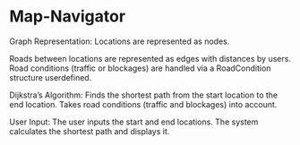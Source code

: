 # Map-Navigator

Graph Representation:
Locations are represented as nodes. 

Roads between locations are represented as edges with distances by users.
Road conditions (traffic or blockages) are handled via a RoadCondition structure userdefined.

Dijkstra’s Algorithm:
Finds the shortest path from the start location to the end location.
Takes road conditions (traffic and blockages) into account.

User Input:
The user inputs the start and end locations.
The system calculates the shortest path and displays it.
